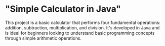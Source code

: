 # "Simple Calculator in Java"

This project is a basic calculator that performs four fundamental operations: addition, subtraction, multiplication, and division. It's developed in Java and is ideal for beginners looking to understand basic programming concepts through simple arithmetic operations.
